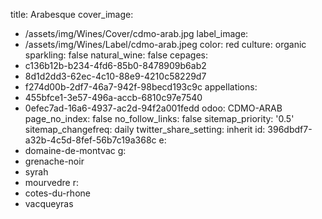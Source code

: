 title: Arabesque
cover_image:
  - /assets/img/Wines/Cover/cdmo-arab.jpg
label_image:
  - /assets/img/Wines/Label/cdmo-arab.jpeg
color: red
culture: organic
sparkling: false
natural_wine: false
cepages:
  - c136b12b-b234-4fd6-85b0-8478909b6ab2
  - 8d1d2dd3-62ec-4c10-88e9-4210c58229d7
  - f274d00b-2df7-46a7-942f-98becd193c9c
appellations:
  - 455bfce1-3e57-496a-accb-6810c97e7540
  - 0efec7ad-16a6-4937-ac2d-94f2a001fedd
odoo: CDMO-ARAB
page_no_index: false
no_follow_links: false
sitemap_priority: '0.5'
sitemap_changefreq: daily
twitter_share_setting: inherit
id: 396dbdf7-a32b-4c5d-8fef-56b7c19a368c
e:
  - domaine-de-montvac
g:
  - grenache-noir
  - syrah
  - mourvedre
r:
  - cotes-du-rhone
  - vacqueyras
